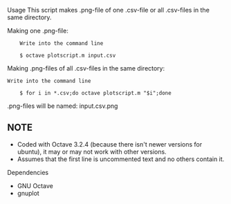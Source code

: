Usage
This script makes .png-file of one .csv-file or all .csv-files in the same directory. 

Making one .png-file:

        Write into the command line

		$ octave plotscript.m input.csv

Making .png-files of all .csv-files in the same directory:
	
	Write into the command line
		
		$ for i in *.csv;do octave plotscript.m "$i";done

.png-files will be named: input.csv.png

NOTE
------
* Coded with Octave 3.2.4 (because there isn't newer versions for ubuntu), it may 
or may not work with other versions. 
* Assumes that the first line is uncommented text and no others contain it.

Dependencies
* GNU Octave
* gnuplot
